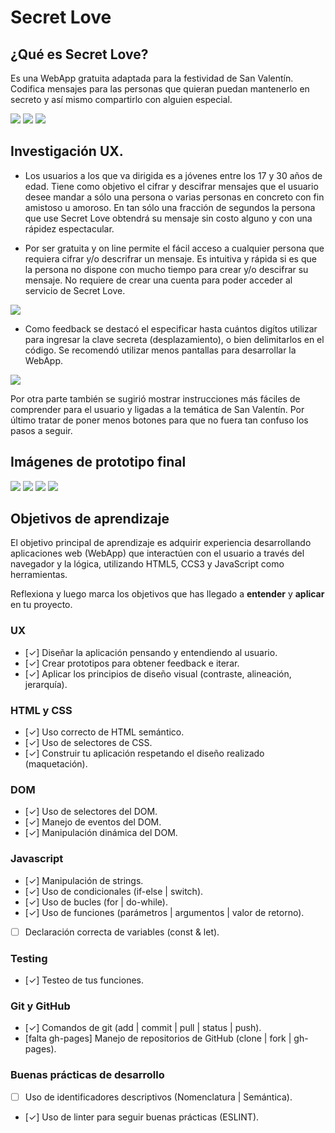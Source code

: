 # Secret Love

## ¿Qué es Secret Love?

Es una WebApp gratuita adaptada para la festividad de San Valentín. Codifica mensajes para las personas que quieran puedan mantenerlo en secreto y así mismo compartirlo con alguien especial.


<img src="images/-inicio.jpg">

<img src="images/-descifrar-cifrar.jpg">

<img src="images/-salida.jpg">




## Investigación UX.

* Los usuarios a los que va dirigida es a jóvenes entre los 17 y 30 años de edad. Tiene como objetivo el cifrar y descifrar mensajes que el usuario desee mandar a sólo una persona o varias personas en concreto con fin amistoso u amoroso. En tan sólo una fracción de segundos la persona que use Secret Love obtendrá su mensaje sin costo alguno y con una rápidez espectacular.

* Por ser gratuita y on line permite el fácil acceso a cualquier persona que requiera cifrar y/o descrifrar un mensaje. Es intuitiva y rápida si es que la persona no dispone con mucho tiempo para crear y/o descifrar su mensaje. No requiere de crear una cuenta para poder acceder al servicio de Secret Love.

<img src="images/prototipo2.jpeg">

* Como feedback se destacó el especificar hasta cuántos digítos utilizar para ingresar la clave secreta (desplazamiento), o bien delimitarlos en el código. Se recomendó utilizar menos pantallas para desarrollar la WebApp.

<img src="images/prototipo1.jpeg">

Por otra parte también se sugirió mostrar instrucciones más fáciles de comprender para el usuario y ligadas a la temática de San Valentín. Por último tratar de poner menos botones para que no fuera tan confuso los pasos a seguir.

## Imágenes de prototipo final

<img src="images/INDEX.png">

<img src="images/PANTALLA-2.png">

<img src="images/PANTALLA-RESULTADO.png">

<img src="images/SALIDA.png">

## Objetivos de aprendizaje

El objetivo principal de aprendizaje es adquirir experiencia desarrollando
aplicaciones web (WebApp) que interactúen con el usuario a través del navegador
y la lógica, utilizando HTML5, CCS3 y JavaScript como herramientas.

Reflexiona y luego marca los objetivos que has llegado a **entender** y **aplicar** en tu proyecto.

### UX

- [✓] Diseñar la aplicación pensando y entendiendo al usuario.
- [✓] Crear prototipos para obtener feedback e iterar.
- [✓] Aplicar los principios de diseño visual (contraste, alineación, jerarquía).

### HTML y CSS

- [✓] Uso correcto de HTML semántico.
- [✓] Uso de selectores de CSS.
- [✓] Construir tu aplicación respetando el diseño realizado (maquetación).

### DOM

- [✓] Uso de selectores del DOM.
- [✓] Manejo de eventos del DOM.
- [✓] Manipulación dinámica del DOM.

### Javascript

- [✓] Manipulación de strings.
- [✓] Uso de condicionales (if-else | switch).
- [✓] Uso de bucles (for | do-while).    
- [✓] Uso de funciones (parámetros | argumentos | valor de retorno).
- [ ] Declaración correcta de variables (const & let).

### Testing
- [✓] Testeo de tus funciones.

### Git y GitHub
- [✓] Comandos de git (add | commit | pull | status | push).
- [falta gh-pages] Manejo de repositorios de GitHub (clone | fork | gh-pages).

### Buenas prácticas de desarrollo
- [ ] Uso de identificadores descriptivos (Nomenclatura | Semántica).
- [✓] Uso de linter para seguir buenas prácticas (ESLINT).
